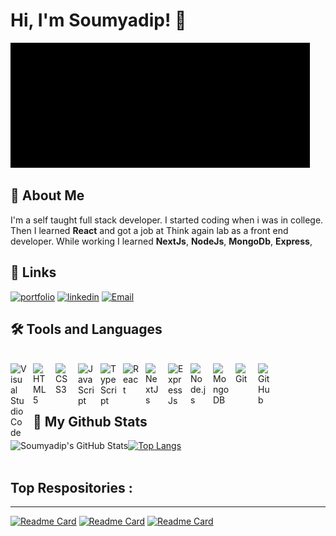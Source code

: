 # Hi, I'm Soumyadip! 👋

![](https://github.com/Soumyadip-62/Soumyadip-62/blob/main/giphy.gif)


## 🚀 About Me

I'm a self taught full stack developer. I started coding when i was in college. Then I learned **React** and got a job at Think again lab as a front end developer. While working I learned
**NextJs**, **NodeJs**, **MongoDb**, **Express**,


## 🔗 Links

[![portfolio](https://img.shields.io/badge/my_portfolio-000?style=for-the-badge&logo=ko-fi&logoColor=white)](https://soumyadip-62.github.io/portfolio/)
[![linkedin](https://img.shields.io/badge/linkedin-0A66C2?style=for-the-badge&logo=linkedin&logoColor=white)](https://www.linkedin.com/in/soumyadip-pandit-8a2b881a3/)
[![Email](https://img.shields.io/badge/Email-1DA1F2?style=for-the-badge&logo=Gmail&logoColor=white)](panditsoumya35@gmail.com)

## 🛠 Tools and Languages

<br>
<img align="left" alt="Visual Studio Code" width="26px" src="https://cdn.jsdelivr.net/gh/devicons/devicon/icons/vscode/vscode-original.svg" style="padding-right:10px;" />
<img align="left" alt="HTML5" width="26px" src="https://cdn.jsdelivr.net/gh/devicons/devicon/icons/html5/html5-original.svg" style="padding-right:10px;" />
<img align="left" alt="CSS3" width="26px" src="https://cdn.jsdelivr.net/gh/devicons/devicon/icons/css3/css3-original.svg" style="padding-right:10px;" />

<img align="left" alt="JavaScript" width="26px" src="https://cdn.jsdelivr.net/gh/devicons/devicon/icons/javascript/javascript-original.svg" style="padding-right:10px;" />
<img align="left" alt="TypeScript" width="26px" src="https://cdn.jsdelivr.net/gh/devicons/devicon/icons/typescript/typescript-original.svg" style="padding-right:10px;" />
<img align="left" alt="React" width="26px" src="https://cdn.jsdelivr.net/gh/devicons/devicon/icons/react/react-original.svg" style="padding-right:10px;" />
<img align="left" alt="NextJs" width="26px" src="https://cdn.jsdelivr.net/gh/devicons/devicon/icons/nextjs/nextjs-original.svg" style="padding-right:10px;" />
<img align="left" alt="ExpressJs" width="26px" src="https://cdn.jsdelivr.net/gh/devicons/devicon/icons/express/express-original.svg" style="padding-right:10px;" />

<img align="left" alt="Node.js" width="26px" src="https://cdn.jsdelivr.net/gh/devicons/devicon/icons/nodejs/nodejs-original.svg" style="padding-right:10px;" />

<img align="left" alt="MongoDB" width="26px" src="https://cdn.jsdelivr.net/gh/devicons/devicon/icons/mongodb/mongodb-original.svg" style="padding-right:10px;" />

<img align="left" alt="Git" width="26px" src="https://cdn.jsdelivr.net/gh/devicons/devicon/icons/git/git-original.svg" style="padding-right:10px;" />
<img align="left" alt="GitHub" width="26px" src="https://user-images.githubusercontent.com/3369400/139447912-e0f43f33-6d9f-45f8-be46-2df5bbc91289.png" style="padding-right:10px;" />

<br>
<br>
<br>

## 🧠 My Github Stats

  

 <div> <img align="left" alt="Soumyadip's GitHub Stats" src="https://github-readme-stats.vercel.app/api?username=Soumyadip-62&show_icons=true&hide_border=false&title_color=ff652f&icon_color=FFE400&bg_color=09131B&text_color=ffffff&border_color=0c1a25" /> </div>








[![Top Langs](https://github-readme-stats.vercel.app/api/top-langs/?username=Soumyadip-62&layout=compact&theme=codeSTACKr)](https://github.com/anuraghazra/github-readme-stats)
<br>
<br>
## Top Respositories : 
---

[![Readme Card](https://github-readme-stats.vercel.app/api/pin/?username=Soumyadip-62&repo=portfolio&theme=codeSTACKr)](https://github.com/anuraghazra/github-readme-stats)
[![Readme Card](https://github-readme-stats.vercel.app/api/pin/?username=Soumyadip-62&repo=budget-tracker-frontend&theme=codeSTACKr)](https://github.com/anuraghazra/github-readme-stats)
[![Readme Card](https://github-readme-stats.vercel.app/api/pin/?username=Soumyadip-62&repo=Budget-tracker-backend&theme=codeSTACKr)](https://github.com/anuraghazra/github-readme-stats)
<!---
Soumyadip-62/Soumyadip-62 is a ✨ special ✨ repository because its `README.md` (this file) appears on your GitHub profile.
You can click the Preview link to take a look at your changes.
--->
